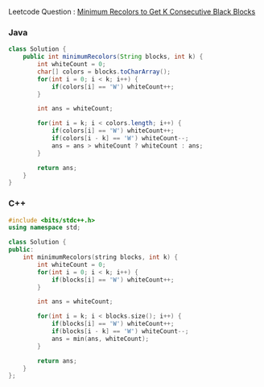 Leetcode Question : [Minimum Recolors to Get K Consecutive Black Blocks](https://leetcode.com/problems/minimum-recolors-to-get-k-consecutive-black-blocks/)

### Java
```java
class Solution {
    public int minimumRecolors(String blocks, int k) {
        int whiteCount = 0;
        char[] colors = blocks.toCharArray();
        for(int i = 0; i < k; i++) {
            if(colors[i] == 'W') whiteCount++;
        }

        int ans = whiteCount;

        for(int i = k; i < colors.length; i++) {
            if(colors[i] == 'W') whiteCount++;
            if(colors[i - k] == 'W') whiteCount--;
            ans = ans > whiteCount ? whiteCount : ans;
        }

        return ans;
    }
}
```

### C++
```cpp
#include <bits/stdc++.h>
using namespace std;

class Solution {
public:
    int minimumRecolors(string blocks, int k) {
        int whiteCount = 0;
        for(int i = 0; i < k; i++) {
            if(blocks[i] == 'W') whiteCount++;
        }

        int ans = whiteCount;

        for(int i = k; i < blocks.size(); i++) {
            if(blocks[i] == 'W') whiteCount++;
            if(blocks[i - k] == 'W') whiteCount--;
            ans = min(ans, whiteCount);
        }

        return ans;
    }
};
```
